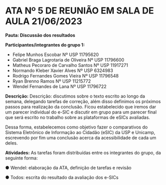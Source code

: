 # ATA Nº 5 DE REUNIÃO EM SALA DE AULA 21/06/2023
**Pauta: Discussão dos resultados**

**Participantes/integrantes do grupo 1:**

+ Felipe Munhos Escobar Nº USP 11795620
+ Gabriel Braga Lagrotaria de Oliveira Nº USP 11796600
+ Matheus Pecoraro de Carvalho Santos Nº USP 11917271
+ Normando Kleber Xavier Alves Nº USP 6324983
+ Rodrigo Fernandes Gomes Vieira Nº USP 11796548
+ Ryan Brenno Ramos Nº USP 11215772
+ Wendel Fernandes de Lana Nº USP 11796722


**Descrição:** Descrição: discutimos sobre o texto escrito ao longo da semana, delegando tarefas de correção, além disso definimos os próximos passos para realização da conclusão. Ficou estabelecido que iremos dar um parecer individual do e-SIC e discutir em grupo para um parecer final que será escrito no trabalho sobre as plataformas de eSICs avaliadas.

Dessa forma, estabelecemos como objetivo fazer o comparativos do Sistema Eletrônico de Informação ao Cidadão (eSIC) da USP e Unicamp, escrevendo por fim uma conclusão acerca da acessibilidade de cada um deles.

**Atividades:** As tarefas foram distribuídas entre os integrantes do grupo, da seguinte
forma:

● Wendel: elaboração da ATA, definição de tarefas e revisão

● Todos: escrita do resultado da avaliação dos e-SICs
